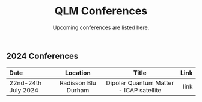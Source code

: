 ﻿---
layout: page
title: QLM Conferences
subtitle: Upcoming conferences are listed here.
---

## 2024 Conferences 
  
|Date   |Location  |Title   |Link    |
|:---   | :----:  | :--------:      |           --: |
|22nd-24th July 2024|Radisson Blu Durham |Dipolar Quantum Matter - ICAP satellite|<!---<a href="events/conferences/ICAP_satellite.md">ICAP</a>-->link|
